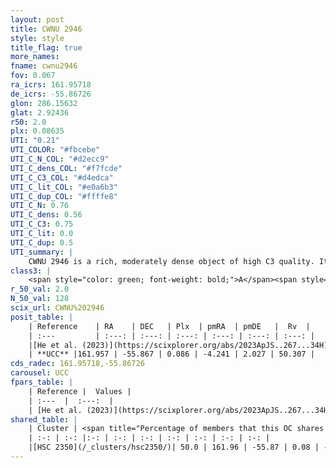 ```yaml
---
layout: post
title: CWNU 2946
style: style
title_flag: true
more_names: 
fname: cwnu2946
fov: 0.067
ra_icrs: 161.95718
de_icrs: -55.86726
glon: 286.15632
glat: 2.92436
r50: 2.0
plx: 0.08635
UTI: "0.21"
UTI_COLOR: "#fbcebe"
UTI_C_N_COL: "#d2ecc9"
UTI_C_dens_COL: "#f7fcde"
UTI_C_C3_COL: "#d4edca"
UTI_C_lit_COL: "#e0a6b3"
UTI_C_dup_COL: "#ffffe8"
UTI_C_N: 0.76
UTI_C_dens: 0.56
UTI_C_C3: 0.75
UTI_C_lit: 0.0
UTI_C_dup: 0.5
UTI_summary: |
    CWNU 2946 is a rich, moderately dense object of high C3 quality. It was recently reported in the literature.<br><br>This is likely a unique object, which shares a moderate percentage of members with at least one previously reported entry.
class3: |
    <span style="color: green; font-weight: bold;">A</span><span style="color: #FFC300; font-weight: bold;">B</span>
r_50_val: 2.0
N_50_val: 128
scix_url: CWNU%202946
posit_table: |
    | Reference    | RA    | DEC   | Plx  | pmRA  | pmDE   |  Rv  |
    | :---         | :---: | :---: | :---: | :---: | :---: | :---: |
    |[He et al. (2023)](https://scixplorer.org/abs/2023ApJS..267...34H) | 161.958 | -55.868 | 0.078 | -4.244 | 2.023 | 54.04 |
    | **UCC** |161.957 | -55.867 | 0.086 | -4.241 | 2.027 | 50.307 | 
cds_radec: 161.95718,-55.86726
carousel: UCC
fpars_table: |
    | Reference |  Values |
    | :---  |  :---:  |
    | [He et al. (2023)](https://scixplorer.org/abs/2023ApJS..267...34H) | `A0=1.85, m-M=14.2, logA=9.2` |
shared_table: |
    | Cluster | <span title="Percentage of members that this OC shares with the ones listed">%</span>   | RA   | DEC   | Plx   | pmRA  | pmDE  | Rv | UTI |
    | :-: | :-: |:-: | :-: | :-: | :-: | :-: | :-: | :-: |
    |[HSC 2350](/_clusters/hsc2350/)| 50.0 | 161.96 | -55.87 | 0.08 | -4.24 | 2.02 | 52.17 |0.49 |
---
```

